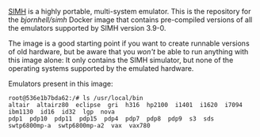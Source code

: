 [SIMH](https://github.com/simh/simh) is a highly portable, multi-system emulator. This is the repository for the *bjornhell/simh* Docker image that contains pre-compiled versions of all the emulators supported by SIMH version 3.9-0.

The image is a good starting point if you want to create runnable versions of old hardware, but be aware that you _won't_ be able to run anything with this image alone: It only contains the SIMH simulator, but none of the operating systems supported by the emulated hardware.

Emulators present in this image:

	root@536e1b7bda62:/# ls /usr/local/bin
	altair  altairz80  eclipse  gri  h316  hp2100  i1401  i1620  i7094  ibm1130  id16  id32  lgp  nova  
	pdp1  pdp10  pdp11  pdp15  pdp4  pdp7  pdp8  pdp9  s3  sds  swtp6800mp-a  swtp6800mp-a2  vax  vax780
